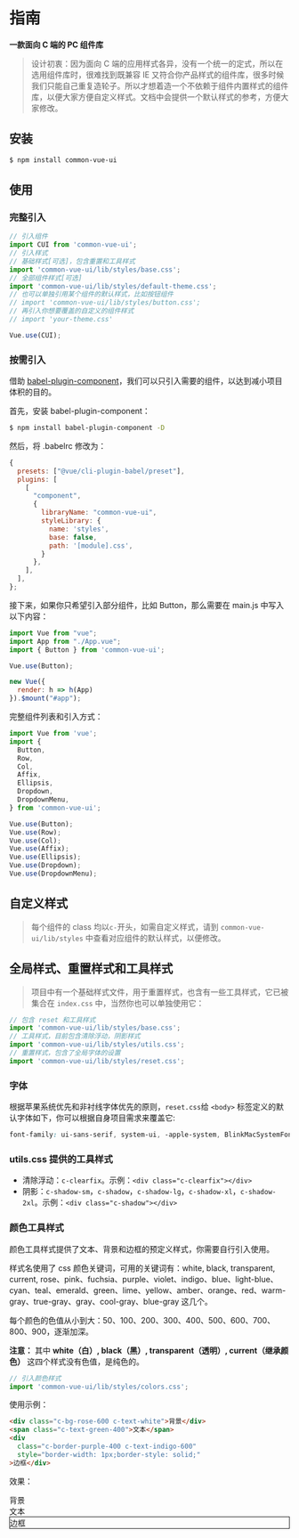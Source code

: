 # 指南

**一款面向 C 端的 PC 组件库**

> 设计初衷：因为面向 C 端的应用样式各异，没有一个统一的定式，所以在选用组件库时，很难找到既兼容 IE 又符合你产品样式的组件库，很多时候我们只能自己重复造轮子。所以才想着造一个不依赖于组件内置样式的组件库，以便大家方便自定义样式。文档中会提供一个默认样式的参考，方便大家修改。

## 安装
```bash
$ npm install common-vue-ui
```

## 使用

### 完整引入

```js
// 引入组件
import CUI from 'common-vue-ui';
// 引入样式
// 基础样式[可选]，包含重置和工具样式
import 'common-vue-ui/lib/styles/base.css';
// 全部组件样式[可选]
import 'common-vue-ui/lib/styles/default-theme.css';
// 也可以单独引用某个组件的默认样式，比如按钮组件
// import 'common-vue-ui/lib/styles/button.css';
// 再引入你想要覆盖的自定义的组件样式
// import 'your-theme.css'

Vue.use(CUI);
```

### 按需引入

借助 [babel-plugin-component](https://github.com/ElementUI/babel-plugin-component)，我们可以只引入需要的组件，以达到减小项目体积的目的。

首先，安装 babel-plugin-component：

```bash
$ npm install babel-plugin-component -D
```

然后，将 .babelrc 修改为：

```js
{
  presets: ["@vue/cli-plugin-babel/preset"],
  plugins: [
    [
      "component",
      {
        libraryName: "common-vue-ui",
        styleLibrary: {
          name: 'styles',
          base: false,
          path: '[module].css',
        }
      },
    ],
  ],
};
```

接下来，如果你只希望引入部分组件，比如 Button，那么需要在 main.js 中写入以下内容：

```js
import Vue from "vue";
import App from "./App.vue";
import { Button } from 'common-vue-ui';

Vue.use(Button);

new Vue({
  render: h => h(App)
}).$mount("#app");

```

完整组件列表和引入方式：

```js
import Vue from 'vue';
import {
  Button,
  Row,
  Col,
  Affix,
  Ellipsis,
  Dropdown,
  DropdownMenu,
} from 'common-vue-ui';

Vue.use(Button);
Vue.use(Row);
Vue.use(Col);
Vue.use(Affix);
Vue.use(Ellipsis);
Vue.use(Dropdown);
Vue.use(DropdownMenu);
```

## 自定义样式

> 每个组件的 class 均以`c-`开头，如需自定义样式，请到 `common-vue-ui/lib/styles` 中查看对应组件的默认样式，以便修改。

## 全局样式、重置样式和工具样式

> 项目中有一个基础样式文件，用于重置样式，也含有一些工具样式，它已被集合在 `index.css` 中，当然你也可以单独使用它：

```js
// 包含 reset 和工具样式
import 'common-vue-ui/lib/styles/base.css';
// 工具样式，目前包含清除浮动，阴影样式
import 'common-vue-ui/lib/styles/utils.css';
// 重置样式，包含了全局字体的设置
import 'common-vue-ui/lib/styles/reset.css';
```

### 字体

根据苹果系统优先和非衬线字体优先的原则，`reset.css`给 `<body>` 标签定义的默认字体如下，你可以根据自身项目需求来覆盖它:
```css
font-family: ui-sans-serif, system-ui, -apple-system, BlinkMacSystemFont, 'Segoe UI', Roboto, 'Helvetica Neue', Arial, 'Noto Sans', sans-serif, 'Apple Color Emoji', 'Segoe UI Emoji', 'Segoe UI Symbol', 'Noto Color Emoji';
```

### utils.css 提供的工具样式

- 清除浮动：`c-clearfix`。示例：`<div class="c-clearfix"></div>`
- 阴影：`c-shadow-sm`，`c-shadow`，`c-shadow-lg`，`c-shadow-xl`，`c-shadow-2xl`。示例：`<div class="c-shadow"></div>`

### 颜色工具样式

颜色工具样式提供了文本、背景和边框的预定义样式，你需要自行引入使用。

样式名使用了 css 颜色关键词，可用的关键词有：white, black, transparent, current, rose、pink、fuchsia、purple、violet、indigo、blue、light-blue、cyan、teal、emerald、green、lime、yellow、amber、orange、red、warm-gray、true-gray、gray、cool-gray、blue-gray 这几个。

每个颜色的色值从小到大：50、100、200、300、400、500、600、700、800、900，逐渐加深。

**注意：** 其中 **white（白）, black（黑）, transparent（透明）, current（继承颜色）** 这四个样式没有色值，是纯色的。

```js
// 引入颜色样式
import 'common-vue-ui/lib/styles/colors.css';
```

使用示例：

```html
<div class="c-bg-rose-600 c-text-white">背景</div>
<span class="c-text-green-400">文本</span>
<div 
  class="c-border-purple-400 c-text-indigo-600" 
  style="border-width: 1px;border-style: solid;"
>边框</div>
```

效果：

<div class="c-bg-rose-600 c-text-white">背景</div>
<span class="c-text-green-400">文本</span>
<div class="c-border-purple-400 c-text-indigo-600" style="border-width: 1px;border-style: solid;">边框</div>
